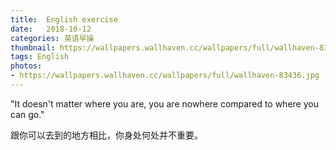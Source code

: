 ```yaml
---
title:  English exercise
date:   2018-10-12
categories: 英语早操
thumbnail: https://wallpapers.wallhaven.cc/wallpapers/full/wallhaven-83436.jpg
tags: English
photos:
- https://wallpapers.wallhaven.cc/wallpapers/full/wallhaven-83436.jpg
---
```


"It doesn't matter where you are, you are nowhere compared to where you can go."
<p>跟你可以去到的地方相比，你身处何处并不重要。</p>

